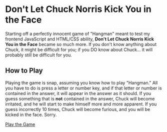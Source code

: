 # Don't Let Chuck Norris Kick You in the Face

Starting off a perfectly innocent game of "Hangman" meant to test my frontend JavaScript and HTML/CSS ability, **Don't Let Chuck Norris Kick You in the Face** became so much more. If you don't know anything about Chuck, it might be difficult for you; if you DO know about Chuck... it will probably still be difficult for you.

## How to Play

Playing the game is snap, assuming you know how to play "Hangman." All you have to do is press a letter or number key, and if that letter or number is contained in the answer, it will appear in the answer as it should.  If you guess something that is **not** contained in the answer, Chuck will become irritated, and he will start to make himself more and more apparent. If you guess incorrectly 10 times, Chuck will become furious, and you will be kicked in the face. Sorry.

[Play the Game](https://cashbasket.github.io/Hangman-Game/)